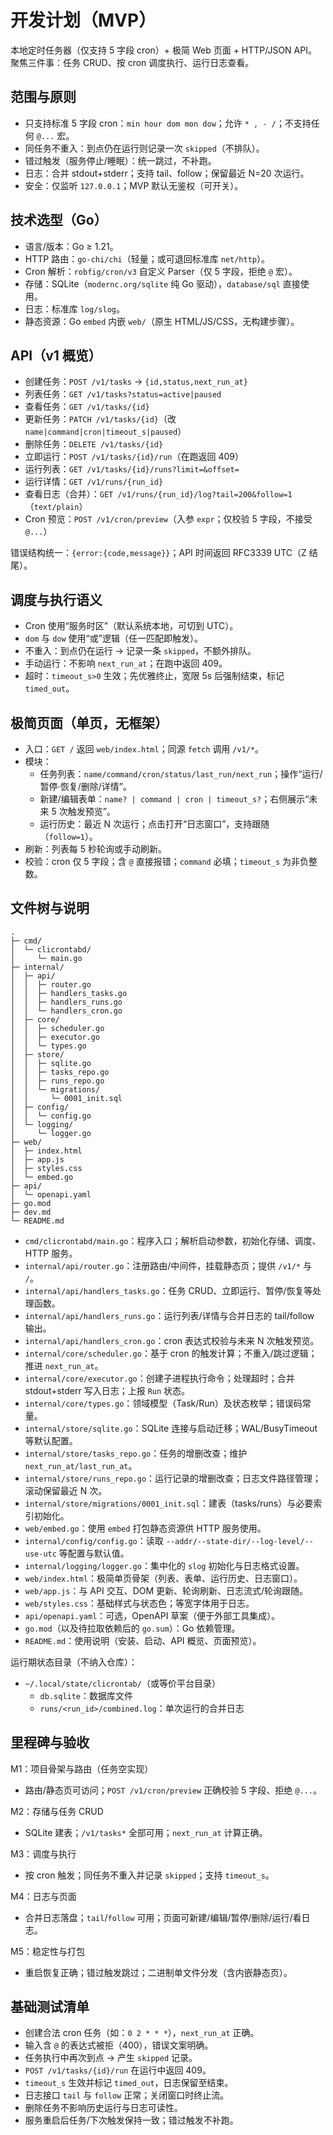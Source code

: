 # 开发计划（MVP）

本地定时任务器（仅支持 5 字段 cron）+ 极简 Web 页面 + HTTP/JSON API。
聚焦三件事：任务 CRUD、按 cron 调度执行、运行日志查看。

## 范围与原则
- 只支持标准 5 字段 cron：`min hour dom mon dow`；允许 `* , - /`；不支持任何 `@...` 宏。
- 同任务不重入：到点仍在运行则记录一次 `skipped`（不排队）。
- 错过触发（服务停止/睡眠）：统一跳过，不补跑。
- 日志：合并 stdout+stderr；支持 tail、follow；保留最近 N=20 次运行。
- 安全：仅监听 `127.0.0.1`；MVP 默认无鉴权（可开关）。

## 技术选型（Go）
- 语言/版本：Go ≥ 1.21。
- HTTP 路由：`go-chi/chi`（轻量；或可退回标准库 `net/http`）。
- Cron 解析：`robfig/cron/v3` 自定义 Parser（仅 5 字段，拒绝 `@` 宏）。
- 存储：SQLite（`modernc.org/sqlite` 纯 Go 驱动），`database/sql` 直接使用。
- 日志：标准库 `log/slog`。
- 静态资源：Go `embed` 内嵌 `web/`（原生 HTML/JS/CSS，无构建步骤）。

## API（v1 概览）
- 创建任务：`POST /v1/tasks` → `{id,status,next_run_at}`
- 列表任务：`GET /v1/tasks?status=active|paused`
- 查看任务：`GET /v1/tasks/{id}`
- 更新任务：`PATCH /v1/tasks/{id}`（改 `name|command|cron|timeout_s|paused`）
- 删除任务：`DELETE /v1/tasks/{id}`
- 立即运行：`POST /v1/tasks/{id}/run`（在跑返回 409）
- 运行列表：`GET /v1/tasks/{id}/runs?limit=&offset=`
- 运行详情：`GET /v1/runs/{run_id}`
- 查看日志（合并）：`GET /v1/runs/{run_id}/log?tail=200&follow=1`（`text/plain`）
- Cron 预览：`POST /v1/cron/preview`（入参 `expr`；仅校验 5 字段，不接受 `@...`）

错误结构统一：`{error:{code,message}}`；API 时间返回 RFC3339 UTC（Z 结尾）。

## 调度与执行语义
- Cron 使用“服务时区”（默认系统本地，可切到 UTC）。
- `dom` 与 `dow` 使用“或”逻辑（任一匹配即触发）。
- 不重入：到点仍在运行 → 记录一条 `skipped`，不额外排队。
- 手动运行：不影响 `next_run_at`；在跑中返回 409。
- 超时：`timeout_s>0` 生效；先优雅终止，宽限 5s 后强制结束，标记 `timed_out`。

## 极简页面（单页，无框架）
- 入口：`GET /` 返回 `web/index.html`；同源 `fetch` 调用 `/v1/*`。
- 模块：
  - 任务列表：`name/command/cron/status/last_run/next_run`；操作“运行/暂停·恢复/删除/详情”。
  - 新建/编辑表单：`name? | command | cron | timeout_s?`；右侧展示“未来 5 次触发预览”。
  - 运行历史：最近 N 次运行；点击打开“日志窗口”，支持跟随（`follow=1`）。
- 刷新：列表每 5 秒轮询或手动刷新。
- 校验：cron 仅 5 字段；含 `@` 直接报错；`command` 必填；`timeout_s` 为非负整数。

## 文件树与说明

```
.
├─ cmd/
│  └─ clicrontabd/
│     └─ main.go                 
├─ internal/
│  ├─ api/
│  │  ├─ router.go              
│  │  ├─ handlers_tasks.go      
│  │  ├─ handlers_runs.go       
│  │  └─ handlers_cron.go       
│  ├─ core/
│  │  ├─ scheduler.go           
│  │  ├─ executor.go            
│  │  └─ types.go               
│  ├─ store/
│  │  ├─ sqlite.go              
│  │  ├─ tasks_repo.go          
│  │  ├─ runs_repo.go           
│  │  └─ migrations/
│  │     └─ 0001_init.sql       
│  ├─ config/
│  │  └─ config.go              
│  └─ logging/
│     └─ logger.go              
├─ web/
│  ├─ index.html                
│  ├─ app.js                    
│  ├─ styles.css                
│  └─ embed.go                  
├─ api/
│  └─ openapi.yaml              
├─ go.mod                       
├─ dev.md                       
└─ README.md                    
```

- `cmd/clicrontabd/main.go`：程序入口；解析启动参数，初始化存储、调度、HTTP 服务。
- `internal/api/router.go`：注册路由/中间件，挂载静态页；提供 `/v1/*` 与 `/`。
- `internal/api/handlers_tasks.go`：任务 CRUD、立即运行、暂停/恢复等处理函数。
- `internal/api/handlers_runs.go`：运行列表/详情与合并日志的 tail/follow 输出。
- `internal/api/handlers_cron.go`：cron 表达式校验与未来 N 次触发预览。
- `internal/core/scheduler.go`：基于 cron 的触发计算；不重入/跳过逻辑；推进 `next_run_at`。
- `internal/core/executor.go`：创建子进程执行命令；处理超时；合并 stdout+stderr 写入日志；上报 `Run` 状态。
- `internal/core/types.go`：领域模型（Task/Run）及状态枚举；错误码常量。
- `internal/store/sqlite.go`：SQLite 连接与启动迁移；WAL/BusyTimeout 等默认配置。
- `internal/store/tasks_repo.go`：任务的增删改查；维护 `next_run_at/last_run_at`。
- `internal/store/runs_repo.go`：运行记录的增删改查；日志文件路径管理；滚动保留最近 N 次。
- `internal/store/migrations/0001_init.sql`：建表（tasks/runs）与必要索引初始化。
- `web/embed.go`：使用 `embed` 打包静态资源供 HTTP 服务使用。
- `internal/config/config.go`：读取 `--addr/--state-dir/--log-level/--use-utc` 等配置与默认值。
- `internal/logging/logger.go`：集中化的 `slog` 初始化与日志格式设置。
- `web/index.html`：极简单页骨架（列表、表单、运行历史、日志窗口）。
- `web/app.js`：与 API 交互、DOM 更新、轮询刷新、日志流式/轮询跟随。
- `web/styles.css`：基础样式与状态色；等宽字体用于日志。
- `api/openapi.yaml`：可选，OpenAPI 草案（便于外部工具集成）。
- `go.mod`（以及待拉取依赖后的 `go.sum`）：Go 依赖管理。
- `README.md`：使用说明（安装、启动、API 概览、页面预览）。

运行期状态目录（不纳入仓库）：
- `~/.local/state/clicrontab/`（或等价平台目录）
  - `db.sqlite`：数据库文件
  - `runs/<run_id>/combined.log`：单次运行的合并日志

## 里程碑与验收
M1：项目骨架与路由（任务空实现）
- 路由/静态页可访问；`POST /v1/cron/preview` 正确校验 5 字段、拒绝 `@...`。

M2：存储与任务 CRUD
- SQLite 建表；`/v1/tasks*` 全部可用；`next_run_at` 计算正确。

M3：调度与执行
- 按 cron 触发；同任务不重入并记录 `skipped`；支持 `timeout_s`。

M4：日志与页面
- 合并日志落盘；`tail`/`follow` 可用；页面可新建/编辑/暂停/删除/运行/看日志。

M5：稳定性与打包
- 重启恢复正确；错过触发跳过；二进制单文件分发（含内嵌静态页）。

## 基础测试清单
- 创建合法 cron 任务（如：`0 2 * * *`），`next_run_at` 正确。
- 输入含 `@` 的表达式被拒（400），错误文案明确。
- 任务执行中再次到点 → 产生 `skipped` 记录。
- `POST /v1/tasks/{id}/run` 在运行中返回 409。
- `timeout_s` 生效并标记 `timed_out`，日志保留至结束。
- 日志接口 `tail` 与 `follow` 正常；关闭窗口时终止流。
- 删除任务不影响历史运行与日志可读性。
- 服务重启后任务/下次触发保持一致；错过触发不补跑。
